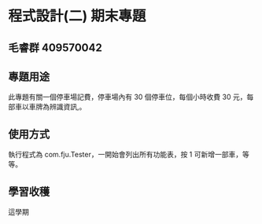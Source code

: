 # 程式設計(二) 期末專題
## 毛睿群 409570042 

## 專題用途
此專題有關一個停車場記費，停車場內有 30 個停車位，每個小時收費 30 元，每部車以車牌為辨識資訊,。

## 使用方式
執行程式為 com.fju.Tester，一開始會列出所有功能表，按 1 可新增一部車，等等。

## 學習收穫
這學期

